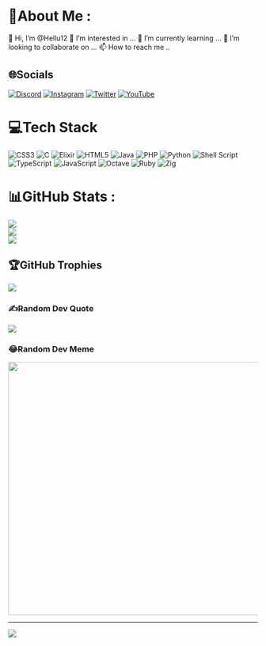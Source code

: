 # 💫About Me :
👋 Hi, I’m @Hellu12
👀 I’m interested in ...
🌱 I’m currently learning ...
💞️ I’m looking to collaborate on ...
📫 How to reach me ..

## 🌐Socials
[![Discord](https://img.shields.io/badge/Discord-%237289DA.svg?logo=discord&logoColor=white)](htttps://discord.gg/https://discord.gg/gFssctcerM) [![Instagram](https://img.shields.io/badge/Instagram-%23E4405F.svg?logo=Instagram&logoColor=white)](https://instagram.com/https://www.instagram.com/idol_discord/) [![Twitter](https://img.shields.io/badge/Twitter-%231DA1F2.svg?logo=Twitter&logoColor=white)](https://twitter.com/vuofficial1) [![YouTube](https://img.shields.io/badge/YouTube-%23FF0000.svg?logo=YouTube&logoColor=white)](https://youtube.com/c/https://www.youtube.com/channel/UC6qPyKvjQC6FjwK2s_wCHEQ) 

# 💻Tech Stack
![CSS3](https://img.shields.io/badge/css3-%231572B6.svg?style=plastic&logo=css3&logoColor=white) ![C](https://img.shields.io/badge/c-%2300599C.svg?style=plastic&logo=c&logoColor=white) ![Elixir](https://img.shields.io/badge/elixir-%234B275F.svg?style=plastic&logo=elixir&logoColor=white) ![HTML5](https://img.shields.io/badge/html5-%23E34F26.svg?style=plastic&logo=html5&logoColor=white) ![Java](https://img.shields.io/badge/java-%23ED8B00.svg?style=plastic&logo=java&logoColor=white) ![PHP](https://img.shields.io/badge/php-%23777BB4.svg?style=plastic&logo=php&logoColor=white) ![Python](https://img.shields.io/badge/python-3670A0?style=plastic&logo=python&logoColor=ffdd54) ![Shell Script](https://img.shields.io/badge/shell_script-%23121011.svg?style=plastic&logo=gnu-bash&logoColor=white) ![TypeScript](https://img.shields.io/badge/typescript-%23007ACC.svg?style=plastic&logo=typescript&logoColor=white) ![JavaScript](https://img.shields.io/badge/javascript-%23323330.svg?style=plastic&logo=javascript&logoColor=%23F7DF1E) ![Octave](https://img.shields.io/badge/OCTAVE-darkblue?style=plastic&logo=octave&logoColor=fcd683) ![Ruby](https://img.shields.io/badge/ruby-%23CC342D.svg?style=plastic&logo=ruby&logoColor=white) ![Zig](https://img.shields.io/badge/Zig-%23F7A41D.svg?style=plastic&logo=zig&logoColor=white)
# 📊GitHub Stats :
![](https://github-readme-stats.vercel.app/api?username=Hellu12&theme=radical&hide_border=false&include_all_commits=false&count_private=false)<br/>
![](https://github-readme-streak-stats.herokuapp.com/?user=Hellu12&theme=radical&hide_border=false)<br/>
![](https://github-readme-stats.vercel.app/api/top-langs/?username=Hellu12&theme=radical&hide_border=false&include_all_commits=false&count_private=false&layout=compact)

## 🏆GitHub Trophies
![](https://github-trophies.vercel.app/?username=Hellu12&theme=radical&no-frame=false&no-bg=false&margin-w=4)

### ✍️Random Dev Quote
![](https://quotes-github-readme.vercel.app/api?type=horizontal&theme=radical)

### 😂Random Dev Meme
<img src="https://random-memer.herokuapp.com/" width="512px"/>

---
[![](https://visitcount.itsvg.in/api?id=Hellu12&icon=0&color=0)](https://visitcount.itsvg.in)
